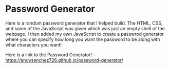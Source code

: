 # Password Generator
Here is a random password generator that I helped build. The HTML, CSS, and some of the JavaScript was given which was just an empty shell of the webpage. I then added my own JavaScript to create a passwrod generator where you can specify how long you want the password to be along with what characters you want!

Here is a link to the Password Generator! - https://andysanchez726.github.io/password-generator/
